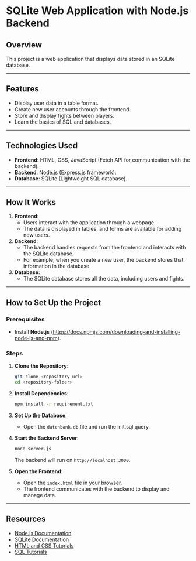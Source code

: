 # SQLite Web Application with Node.js Backend

## Overview
This project is a web application that displays data stored in an SQLite database.

---

## Features
- Display user data in a table format.
- Create new user accounts through the frontend.
- Store and display fights between players.
- Learn the basics of SQL and databases.

---

## Technologies Used
- **Frontend**: HTML, CSS, JavaScript (Fetch API for communication with the backend).
- **Backend**: Node.js (Express.js framework).
- **Database**: SQLite (Lightweight SQL database).

---

## How It Works
1. **Frontend**:
   - Users interact with the application through a webpage.
   - The data is displayed in tables, and forms are available for adding new users.
2. **Backend**:
   - The backend handles requests from the frontend and interacts with the SQLite database.
   - For example, when you create a new user, the backend stores that information in the database.
3. **Database**:
   - The SQLite database stores all the data, including users and fights.

---

## How to Set Up the Project

### Prerequisites
- Install **Node.js** (https://docs.npmjs.com/downloading-and-installing-node-js-and-npm).

### Steps
1. **Clone the Repository**:
   ```bash
   git clone <repository-url>
   cd <repository-folder>
   ```
2. **Install Dependencies**:
   ```bash
   npm install -r requirement.txt
   ```
3. **Set Up the Database**:
   - Open the `datenbank.db` file and run the init.sql query.

4. **Start the Backend Server**:
   ```bash
   node server.js
   ```
   The backend will run on `http://localhost:3000`.

5. **Open the Frontend**:
   - Open the `index.html` file in your browser.
   - The frontend communicates with the backend to display and manage data.

---

## Resources
- [Node.js Documentation](https://nodejs.org/en/docs/)
- [SQLite Documentation](https://www.sqlite.org/docs.html)
- [HTML and CSS Tutorials](https://www.w3schools.com/)
- [SQL Tutorials](https://www.w3schools.com/sql/default.asp)